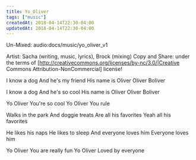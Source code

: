 ```yaml
---
title: Yo_Oliver
tags: ["music"]
createdAt: 2018-04-14T22:30-04:00
updatedAt: 2018-04-14T22:30-04:00
---
```


Un-Mixed: audio:docs/music/yo_oliver_v1

Artist: Sacha (writing, music, lyrics), Brock (mixing)
Copy and Share: under the terms of [http://creativecommons.org/licenses/by-nc/3.0/|Creative 
Commons Attribution-NonCommercial] license!

I know a dog 
And he's my friend
His name is Oliver
Oliver Boliver

I know a dog
And he's so cool
His name is Oliver
Oliver Boliver

Yo Oliver
You're so cool
Yo Oliver
You rule

Walks in the park
And doggie treats
Are all his favorites
Yeah all his favorites

He likes his naps
He likes to sleep
And everyone loves him
Everyone loves him

Yo Oliver
You are really fun
Yo Oliver
Loved by everyone


